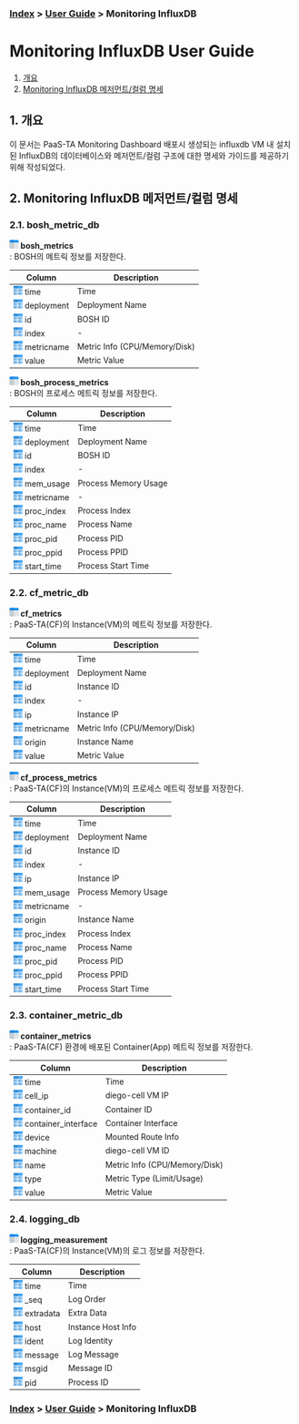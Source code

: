 ### [Index](https://github.com/PaaS-TA/Guide) > [User Guide](user_guide.md) > Monitoring InfluxDB


# Monitoring InfluxDB User Guide
1. [개요](#1)
2. [Monitoring InfluxDB 메저먼트/컬럼 명세](#2)


## <div id="1">1. 개요
이 문서는 PaaS-TA Monitoring Dashboard 배포시 생성되는 influxdb VM 내 설치된 InfluxDB의 데이터베이스와 메저먼트/컬럼 구조에 대한 명세와 가이드를 제공하기 위해 작성되었다.


## <div id="2">2. Monitoring InfluxDB 메저먼트/컬럼 명세
### 2.1. bosh_metric_db
**![](images/table.png) bosh_metrics**  
: BOSH의 메트릭 정보를 저장한다.

| Column                            | Description                   |
|-----------------------------------|-------------------------------|
| ![](images/column.png) time       | Time                          |
| ![](images/column.png) deployment | Deployment Name               |
| ![](images/column.png) id         | BOSH ID                       |
| ![](images/column.png) index      | -                             |
| ![](images/column.png) metricname | Metric Info (CPU/Memory/Disk) |
| ![](images/column.png) value      | Metric Value                  |

**![](images/table.png) bosh_process_metrics**  
: BOSH의 프로세스 메트릭 정보를 저장한다.

| Column                            | Description          |
|-----------------------------------|----------------------|
| ![](images/column.png) time       | Time                 |
| ![](images/column.png) deployment | Deployment Name      |
| ![](images/column.png) id         | BOSH ID              |
| ![](images/column.png) index      | -                    |
| ![](images/column.png) mem_usage  | Process Memory Usage |
| ![](images/column.png) metricname | -                    |
| ![](images/column.png) proc_index | Process Index        |
| ![](images/column.png) proc_name  | Process Name         |
| ![](images/column.png) proc_pid   | Process PID          |
| ![](images/column.png) proc_ppid  | Process PPID         |
| ![](images/column.png) start_time | Process Start Time   |


### 2.2. cf_metric_db
**![](images/table.png) cf_metrics**  
: PaaS-TA(CF)의 Instance(VM)의 메트릭 정보를 저장한다.

| Column                            | Description                   |
|-----------------------------------|-------------------------------|
| ![](images/column.png) time       | Time                          |
| ![](images/column.png) deployment | Deployment Name               |
| ![](images/column.png) id         | Instance ID                   |
| ![](images/column.png) index      | -                             |
| ![](images/column.png) ip         | Instance IP                   |
| ![](images/column.png) metricname | Metric Info (CPU/Memory/Disk) |
| ![](images/column.png) origin     | Instance Name                 |
| ![](images/column.png) value      | Metric Value                  |

**![](images/table.png) cf_process_metrics**  
: PaaS-TA(CF)의 Instance(VM)의 프로세스 메트릭 정보를 저장한다.

| Column                            | Description          |
|-----------------------------------|----------------------|
| ![](images/column.png) time       | Time                 |
| ![](images/column.png) deployment | Deployment Name      |
| ![](images/column.png) id         | Instance ID          |
| ![](images/column.png) index      | -                    |
| ![](images/column.png) ip         | Instance IP          |
| ![](images/column.png) mem_usage  | Process Memory Usage |
| ![](images/column.png) metricname | -                    |
| ![](images/column.png) origin     | Instance Name        |
| ![](images/column.png) proc_index | Process Index        |
| ![](images/column.png) proc_name  | Process Name         |
| ![](images/column.png) proc_pid   | Process PID          |
| ![](images/column.png) proc_ppid  | Process PPID         |
| ![](images/column.png) start_time | Process Start Time   |


### 2.3. container_metric_db
**![](images/table.png) container_metrics**  
: PaaS-TA(CF) 환경에 배포된 Container(App) 메트릭 정보를 저장한다.

| Column                                     | Description                   |
|--------------------------------------------|-------------------------------|
| ![](images/column.png) time                | Time                          |
| ![](images/column.png) cell_ip             | diego-cell VM IP              |
| ![](images/column.png) container_id        | Container ID                  |
| ![](images/column.png) container_interface | Container Interface           |
| ![](images/column.png) device              | Mounted Route Info            |
| ![](images/column.png) machine             | diego-cell VM ID              |
| ![](images/column.png) name                | Metric Info (CPU/Memory/Disk) |
| ![](images/column.png) type                | Metric Type (Limit/Usage)     |
| ![](images/column.png) value               | Metric Value                  |

### 2.4. logging_db
**![](images/table.png) logging_measurement**  
: PaaS-TA(CF)의 Instance(VM)의 로그 정보를 저장한다.

| Column                           | Description        |
|----------------------------------|--------------------|
| ![](images/column.png) time      | Time               |
| ![](images/column.png) _seq      | Log Order          |
| ![](images/column.png) extradata | Extra Data         |
| ![](images/column.png) host      | Instance Host Info |
| ![](images/column.png) ident     | Log Identity       |
| ![](images/column.png) message   | Log Message        |
| ![](images/column.png) msgid     | Message ID         |
| ![](images/column.png) pid       | Process ID         |


### [Index](https://github.com/PaaS-TA/Guide) > [User Guide](user_guide.md) > Monitoring InfluxDB
